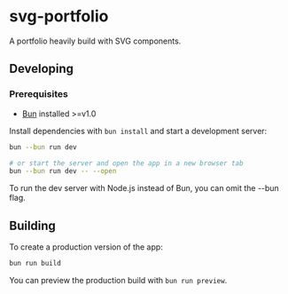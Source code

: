 # svg-portfolio

A portfolio heavily build with SVG components.

## Developing

### Prerequisites

- [Bun](https://bun.sh) installed >=v1.0

Install dependencies with `bun install` and start a development server:

```bash
bun --bun run dev

# or start the server and open the app in a new browser tab
bun --bun run dev -- --open
```

To run the dev server with Node.js instead of Bun, you can omit the --bun flag.

## Building

To create a production version of the app:

```bash
bun run build
```

You can preview the production build with `bun run preview`.
